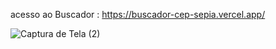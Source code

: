 acesso ao Buscador : https://buscador-cep-sepia.vercel.app/

![Captura de Tela (2)](https://user-images.githubusercontent.com/82036301/211113781-5f8eeeea-8c5c-4ad0-8d16-bf483e637b20.png)
